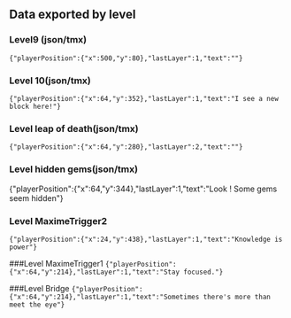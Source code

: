 ## Data exported by level
### Level9 (json/tmx)
`{"playerPosition":{"x":500,"y":80},"lastLayer":1,"text":""}`

### Level 10(json/tmx)
`{"playerPosition":{"x":64,"y":352},"lastLayer":1,"text":"I see a new block here!"}`

### Level leap of death(json/tmx)
`{"playerPosition":{"x":64,"y":280},"lastLayer":2,"text":""}`

### Level hidden gems(json/tmx)
{"playerPosition":{"x":64,"y":344},"lastLayer":1,"text":"Look ! Some gems seem hidden"}

### Level MaximeTrigger2
`{"playerPosition":{"x":24,"y":438},"lastLayer":1,"text":"Knowledge is power"}`

###Level MaximeTrigger1
`{"playerPosition":{"x":64,"y":214},"lastLayer":1,"text":"Stay focused."}`

###Level Bridge
`{"playerPosition":{"x":64,"y":214},"lastLayer":1,"text":"Sometimes there's more than meet the eye"}`

